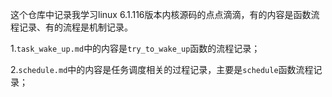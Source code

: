这个仓库中记录我学习linux 6.1.116版本内核源码的点点滴滴，有的内容是函数流程记录、有的流程是机制记录。

1.`task_wake_up.md`中的内容是`try_to_wake_up`函数的流程记录；

2.`schedule.md`中的内容是任务调度相关的过程记录，主要是`schedule`函数流程记录；
